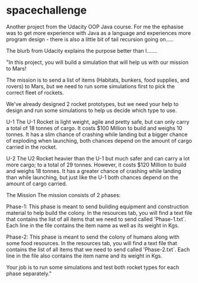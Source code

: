 # spacechallenge

Another project from the Udacity OOP Java course.
For me the ephasise was to get more experience with Java as a language and experiences more program design - there is also a little bit of tail recursion going on.....

The blurb from Udacity explains the purpose better than I.......

"In this project, you will build a simulation that will help us with our mission to Mars!

The mission is to send a list of items (Habitats, bunkers, food supplies, and rovers) to Mars, but we need to run some simulations first to pick the correct fleet of rockets.

We've already designed 2 rocket prototypes, but we need your help to design and run some simulations to help us decide which type to use.

U-1
The U-1 Rocket is light weight, agile and pretty safe, but can only carry a total of 18 tonnes of cargo. It costs $100 Million to build and weighs 10 tonnes. It has a slim chance of crashing while landing but a bigger chance of exploding when launching, both chances depend on the amount of cargo carried in the rocket.

U-2
The U2 Rocket heavier than the U-1 but much safer and can carry a lot more cargo; to a total of 29 tonnes. However, it costs $120 Million to build and weighs 18 tonnes. It has a greater chance of crashing while landing than while launching, but just like the U-1 both chances depend on the amount of cargo carried.

The Mission
The mission consists of 2 phases:

Phase-1:
This phase is meant to send building equipment and construction material to help build the colony. In the resources tab, you will find a text file that contains the list of all items that we need to send called 'Phase-1.txt`. Each line in the file contains the item name as well as its weight in Kgs.

Phase-2:
This phase is meant to send the colony of humans along with some food resources. In the resources tab, you will find a text file that contains the list of all items that we need to send called 'Phase-2.txt`. Each line in the file also contains the item name and its weight in Kgs.


Your job is to run some simulations and test both rocket types for each phase separately."
